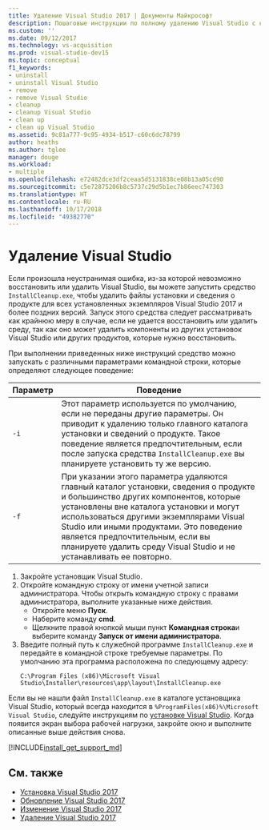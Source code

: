 ```yaml
---
title: Удаление Visual Studio 2017 | Документы Майкрософт
description: Пошаговые инструкции по полному удалению Visual Studio с компьютера.
ms.custom: ''
ms.date: 09/12/2017
ms.technology: vs-acquisition
ms.prod: visual-studio-dev15
ms.topic: conceptual
f1_keywords:
- uninstall
- uninstall Visual Studio
- remove
- remove Visual Studio
- cleanup
- cleanup Visual Studio
- clean up
- clean up Visual Studio
ms.assetid: 9c81a777-9c95-4934-b517-c60c6dc78799
author: heaths
ms.author: tglee
manager: douge
ms.workload:
- multiple
ms.openlocfilehash: e72482dce3df2ceaa5d5131838ce08b13a05cd90
ms.sourcegitcommit: c5e72875206b8c5737c29d5b1ec7b86eec747303
ms.translationtype: HT
ms.contentlocale: ru-RU
ms.lasthandoff: 10/17/2018
ms.locfileid: "49382770"
---
```

# <a name="remove-visual-studio"></a>Удаление Visual Studio

Если произошла неустранимая ошибка, из-за которой невозможно восстановить или удалить Visual Studio, вы можете запустить средство `InstallCleanup.exe`, чтобы удалить файлы установки и сведения о продукте для всех установленных экземпляров Visual Studio 2017 и более поздних версий. Запуск этого средства следует рассматривать как крайнюю меру в случае, если не удается восстановить или удалить среду, так как оно может удалить компоненты из других установок Visual Studio или других продуктов, которые нужно восстановить.

При выполнении приведенных ниже инструкций средство можно запускать с различными параметрами командной строки, которые определяют следующее поведение:

| Параметр | Поведение |
| ------ | -------- |
| `-i`   | Этот параметр используется по умолчанию, если не переданы другие параметры. Он приводит к удалению только главного каталога установки и сведений о продукте. Такое поведение является предпочтительным, если после запуска средства `InstallCleanup.exe` вы планируете установить ту же версию. |
| `-f`   | При указании этого параметра удаляются главный каталог установки, сведения о продукте и большинство других компонентов, которые установлены вне каталога установки и могут использоваться другими экземплярами Visual Studio или иными продуктами. Это поведение является предпочтительным, если вы планируете удалить среду Visual Studio и не устанавливать ее повторно. |

1. Закройте установщик Visual Studio.
2. Откройте командную строку от имени учетной записи администратора. Чтобы открыть командную строку с правами администратора, выполните указанные ниже действия.
   * Откройте меню **Пуск**.
   * Наберите команду **cmd**.
   * Щелкните правой кнопкой мыши пункт **Командная строка**и выберите команду **Запуск от имени администратора**.
3. Введите полный путь к служебной программе `InstallCleanup.exe` и передайте в командной строке требуемые параметры. По умолчанию эта программа расположена по следующему адресу:
   ```
   C:\Program Files (x86)\Microsoft Visual Studio\Installer\resources\app\layout\InstallCleanup.exe
   ```

Если вы не нашли файл `InstallCleanup.exe` в каталоге установщика Visual Studio, который всегда находится в `%ProgramFiles(x86)%\Microsoft Visual Studio`, следуйте инструкциям по [установке Visual Studio](install-visual-studio.md). Когда появится экран выбора рабочей нагрузки, закройте окно и выполните описанные выше действия снова.

[!INCLUDE[install_get_support_md](includes/install_get_support_md.md)]

## <a name="see-also"></a>См. также

* [Установка Visual Studio 2017](install-visual-studio.md)
* [Обновление Visual Studio 2017](update-visual-studio.md)
* [Изменение Visual Studio 2017](modify-visual-studio.md)
* [Удаление Visual Studio 2017](uninstall-visual-studio.md)
